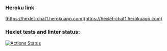 ### Heroku link
[https://hexlet-chat1.herokuapp.com](https://hexlet-chat1.herokuapp.com)

### Hexlet tests and linter status:
[![Actions Status](https://github.com/isour/frontend-project-lvl4/workflows/hexlet-check/badge.svg)](https://github.com/isour/frontend-project-lvl4/actions)